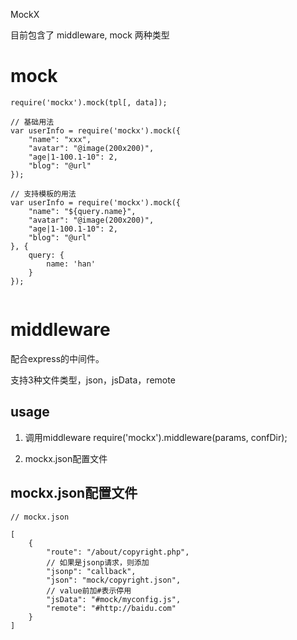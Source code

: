 MockX

目前包含了 middleware, mock 两种类型

# mock

```
require('mockx').mock(tpl[, data]);

// 基础用法
var userInfo = require('mockx').mock({
	"name": "xxx",
	"avatar": "@image(200x200)",
	"age|1-100.1-10": 2,
	"blog": "@url"
});

// 支持模板的用法
var userInfo = require('mockx').mock({
	"name": "${query.name}",
	"avatar": "@image(200x200)",
	"age|1-100.1-10": 2,
	"blog": "@url"
}, {
	query: {
		name: 'han'
	}
});


```

# middleware

配合express的中间件。

支持3种文件类型，json，jsData，remote

## usage

1. 调用middleware
	require('mockx').middleware(params, confDir);

2. mockx.json配置文件

## mockx.json配置文件

```
// mockx.json

[
	{
		"route": "/about/copyright.php",
		// 如果是jsonp请求，则添加
		"jsonp": "callback",
		"json": "mock/copyright.json",
		// value前加#表示停用
		"jsData": "#mock/myconfig.js",
		"remote": "#http://baidu.com"
	}
]

```


